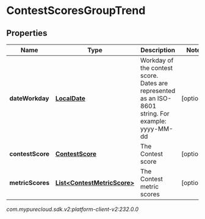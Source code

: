 # ContestScoresGroupTrend


## Properties

| Name | Type | Description | Notes |
| ------------ | ------------- | ------------- | ------------- |
| **dateWorkday** | [**LocalDate**](LocalDate) | Workday of the contest score. Dates are represented as an ISO-8601 string. For example: yyyy-MM-dd |  [optional] |
| **contestScore** | [**ContestScore**](ContestScore) | The Contest score |  [optional] |
| **metricScores** | [**List&lt;ContestMetricScore&gt;**](ContestMetricScore) | The Contest metric scores |  [optional] |




_com.mypurecloud.sdk.v2:platform-client-v2:232.0.0_
